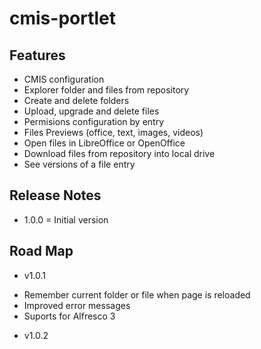 # cmis-portlet

## Features

* CMIS configuration
* Explorer folder and files from repository
* Create and delete folders
* Upload, upgrade and delete files
* Permisions configuration by entry
* Files Previews (office, text, images, videos)
* Open files in LibreOffice or OpenOffice
* Download files from repository into local drive
* See versions of a file entry

##  Release Notes

* 1.0.0 = Initial version

## Road Map 

* v1.0.1
- Remember current folder or file when page is reloaded
- Improved error messages
- Suports for Alfresco 3

* v1.0.2
